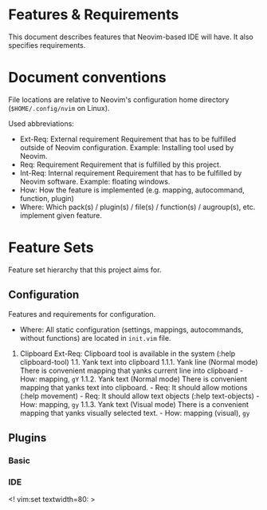 # Features & Requirements

This document describes features that Neovim-based IDE will have. It also
specifies requirements.

# Document conventions

File locations are relative to Neovim's configuration home directory
(`$HOME/.config/nvim` on Linux).

Used abbreviations:
- Ext-Req: External requirement
    Requirement that has to be fulfilled outside of Neovim configuration.
    Example: Installing tool used by Neovim.
- Req: Requirement
    Requirement that is fulfilled by this project.
- Int-Req: Internal requirement
    Requirement that has to be fulfilled by Neovim software. Example: floating
    windows.
- How: How the feature is implemented (e.g. mapping, autocommand, function,
  plugin)
- Where: Which pack(s) / plugin(s) / file(s) / function(s) / augroup(s), etc.
  implement given feature.

# Feature Sets

Feature set hierarchy that this project aims for.

## Configuration

Features and requirements for configuration.

- Where: All static configuration (settings, mappings, autocommands, without
functions) are located in `init.vim` file.

1.  Clipboard
    Ext-Req: Clipboard tool is available in the system (:help clipboard-tool)
    1.1.    Yank text into clipboard
        1.1.1. Yank line (Normal mode)
            There is convenient mapping that yanks current line into
            clipboard
            - How: mapping, `gY`
        1.1.2. Yank text (Normal mode)
            There is convenient mapping that yanks text into clipboard.
            - Req: It should allow motions (:help movement)
            - Req: It should allow text objects (:help text-objects)
            - How: mapping, `gy`
        1.1.3. Yank text (Visual mode)
            There is a convenient mapping that yanks visually selected text.
            - How: mapping (visual), `gy`

## Plugins

### Basic

### IDE

<! vim:set textwidth=80: >

